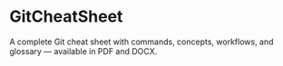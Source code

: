 # GitCheatSheet
A complete Git cheat sheet with commands, concepts, workflows, and glossary — available in PDF and DOCX.
